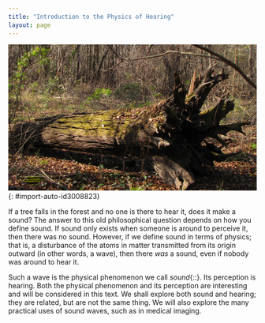 ```yaml
---
title: "Introduction to the Physics of Hearing"
layout: page
---
```



<?cnx.eoc class="section-summary" title="Section Summary"?>

<?cnx.eoc class="conceptual-questions" title="Conceptual Questions"?>

<?cnx.eoc class="problems-exercises" title="Problems & Exercises"?>

 ![Photograph of an old tree in a forest that had fallen some time ago.](../resources/Figure_18_00_01a_D.jpg "This tree fell some time ago. When it fell, atoms in the air were disturbed. Physicists would call this disturbance sound whether someone was around to hear it or not. (credit: B.A. Bowen Photography)"){: #import-auto-id3008823}

If a tree falls in the forest and no one is there to hear it, does it make a sound? The answer to this old philosophical question depends on how you define sound. If sound only exists when someone is around to perceive it, then there was no sound. However, if we define sound in terms of physics; that is, a disturbance of the atoms in matter transmitted from its origin outward (in other words, a wave), then there *was* a sound, even if nobody was around to hear it.

Such a wave is the physical phenomenon we call *sound*{::}*.* Its perception is hearing. Both the physical phenomenon and its perception are interesting and will be considered in this text. We shall explore both sound and hearing; they are related, but are not the same thing. We will also explore the many practical uses of sound waves, such as in medical imaging.

